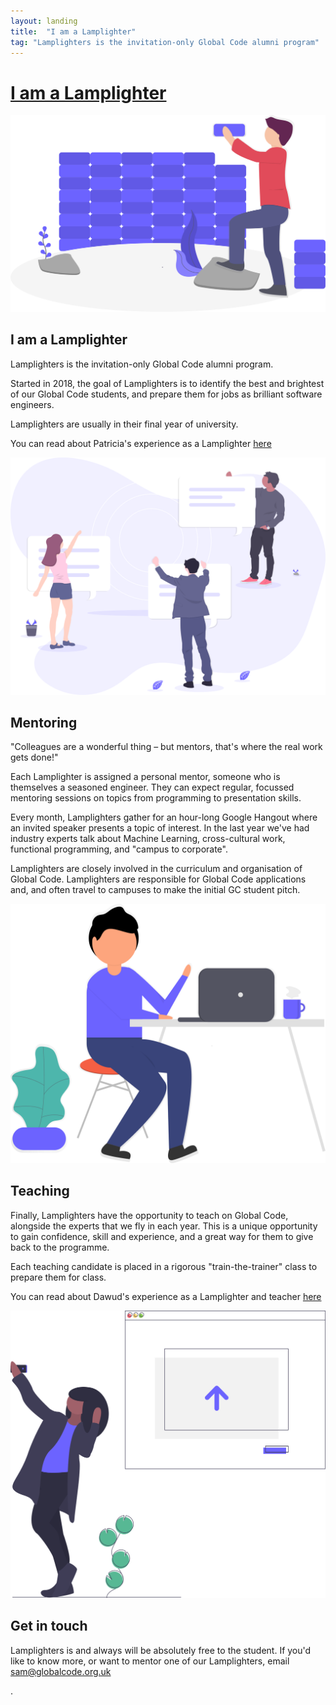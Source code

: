 ```yaml
---
layout: landing
title:  "I am a Lamplighter"
tag: "Lamplighters is the invitation-only Global Code alumni program"
---
```


<div class="page__header">
    <div class="hero__overlay hero__overlay--gradient"></div>
    <div class="hero__mask"></div>
    <div class="page__header__inner">
        <div class="container">
            <div class="page__header__content">
                <div class="page__header__content__inner" id='navConverter'>
                    <h1 class="page__header__title"><a href="/blog">I am a Lamplighter</a></h1>
                </div>
            </div>
        </div>
    </div>
</div>

<!-- Expanded sections -->
<div class="expanded landing__section">
	<div class="container">
		<div class="expanded__inner">
			<div class="expanded__media">
				<img src="assets/images/building_blocks_n0nc.svg" class="expanded__image">
			</div>
			<div class="expanded__content">
				<h2 class="expanded__title">I am a Lamplighter</h2>
				<p class="expanded__text">Lamplighters is the invitation-only Global Code alumni program.</p>
				<p class="expanded__text">Started in 2018, the goal of Lamplighters is to identify the best and brightest of our Global Code students, and prepare them for jobs as brilliant software engineers.</p>
				<p class="expanded__text">Lamplighters are usually in their final year of university.</p> 
				<p class="expanded__text">You can read about Patricia's experience as a Lamplighter <a class="link" href="/2019/07/09/patricia-i-am-a-lamplighter.html">here</a></p>
				<p></p>
			</div>
		</div>
	</div>
</div>
<div class="expanded landing__section">
	<div class="container">
		<div class="expanded__inner">
			<div class="expanded__media">
				<img src="assets/images/work_chat_erdt.svg" class="expanded__image">
			</div>
			<div class="expanded__content">
				<h2 class="expanded__title">Mentoring</h2>
				<p class="expanded__text"><span class='stress'>"Colleagues are a wonderful thing – but mentors, that's where the real work gets done!"</span></p>
				<p class="expanded__text">Each Lamplighter is assigned a personal mentor, someone who is themselves a seasoned engineer. They can expect regular, focussed mentoring sessions on topics from programming to presentation skills.</p>
				<p class="expanded__text">Every month, Lamplighters gather for an hour-long Google Hangout where an invited speaker presents a topic of interest. In the last year we've had industry experts talk about Machine Learning, cross-cultural work, functional programming, and "campus to corporate".</p>
				<p class="expanded__text">Lamplighters are closely involved in the curriculum and organisation of Global Code. Lamplighters are responsible for Global Code applications and, and often travel to campuses to make the initial GC student pitch.</p>
			</div>
		</div>
	</div>
</div>

<div class="expanded landing__section">
	<div class="container">
		<div class="expanded__inner">
			<div class="expanded__media">
				<img src="assets/images/undraw_hello_aeia.svg" class="expanded__image">
			</div>
			<div class="expanded__content">
				<h2 class="expanded__title">Teaching</h2>
				<p class="expanded__text">Finally, Lamplighters have the opportunity to teach on Global Code, alongside the experts that we fly in each year. This is a unique opportunity to gain confidence, skill and experience, and a great way for them to give back to the programme.</p>
				<p class="expanded__text">Each teaching candidate is placed in a rigorous "train-the-trainer" class to prepare them for class.</p>
				<p class="expanded__text">You can read about Dawud's experience as a Lamplighter and teacher <a class="link" href="/2019/07/09/dawud-i-am-a-lamplighter.html">here</a></p>
			</div>
		</div>
	</div>
</div>
<div class="expanded landing__section">
	<div class="container">
		<div class="expanded__inner">
			<div class="expanded__media">
				<img src="assets/images/upload_image_iwej.svg" class="expanded__image">
			</div>
			<div class="expanded__content">
				<h2 class="expanded__title">Get in touch</h2>
				<p class="expanded__text">Lamplighters is and always will be absolutely free to the student. If you'd like to know more, or want to mentor one of our Lamplighters, email <a href="mailto:sam@globalcode.org.uk">sam@globalcode.org.uk</a></p>
			</div>
		</div>
	</div>
</div>







.